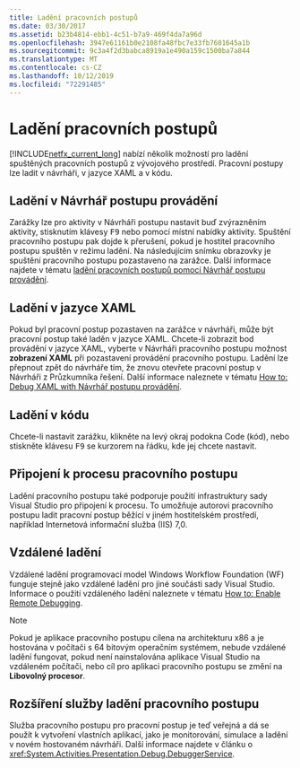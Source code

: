 ```yaml
---
title: Ladění pracovních postupů
ms.date: 03/30/2017
ms.assetid: b23b4814-ebb1-4c51-b7a9-469f4da7a96d
ms.openlocfilehash: 3947e61161b0e2108fa48fbc7e33fb7601645a1b
ms.sourcegitcommit: 9c3a4f2d3babca8919a1e490a159c1500ba7a844
ms.translationtype: MT
ms.contentlocale: cs-CZ
ms.lasthandoff: 10/12/2019
ms.locfileid: "72291485"
---
```

# <a name="debugging-workflows"></a>Ladění pracovních postupů

[!INCLUDE[netfx_current_long](../../../includes/netfx-current-long-md.md)] nabízí několik možností pro ladění spuštěných pracovních postupů z vývojového prostředí. Pracovní postupy lze ladit v návrháři, v jazyce XAML a v kódu.

## <a name="debugging-in-the-workflow-designer"></a>Ladění v Návrhář postupu provádění

Zarážky lze pro aktivity v Návrháři postupu nastavit buď zvýrazněním aktivity, stisknutím klávesy <kbd>F9</kbd> nebo pomocí místní nabídky aktivity. Spuštění pracovního postupu pak dojde k přerušení, pokud je hostitel pracovního postupu spuštěn v režimu ladění. Na následujícím snímku obrazovky je spuštění pracovního postupu pozastaveno na zarážce. Další informace najdete v tématu [ladění pracovních postupů pomocí Návrhář postupu provádění](/visualstudio/workflow-designer/debugging-workflows-with-the-workflow-designer).

## <a name="debugging-in-xaml"></a>Ladění v jazyce XAML

Pokud byl pracovní postup pozastaven na zarážce v návrháři, může být pracovní postup také laděn v jazyce XAML. Chcete-li zobrazit bod provádění v jazyce XAML, vyberte v Návrháři pracovního postupu možnost **zobrazení XAML** při pozastavení provádění pracovního postupu. Ladění lze přepnout zpět do návrháře tím, že znovu otevřete pracovní postup v Návrháři z Průzkumníka řešení. Další informace naleznete v tématu [How to: Debug XAML with Návrhář postupu provádění](/visualstudio/workflow-designer/how-to-debug-xaml-with-the-workflow-designer).

## <a name="debugging-in-code"></a>Ladění v kódu

Chcete-li nastavit zarážku, klikněte na levý okraj podokna Code (kód), nebo stiskněte klávesu <kbd>F9</kbd> se kurzorem na řádku, kde jej chcete nastavit.

## <a name="attaching-to-a-workflow-process"></a>Připojení k procesu pracovního postupu

Ladění pracovního postupu také podporuje použití infrastruktury sady Visual Studio pro připojení k procesu. To umožňuje autorovi pracovního postupu ladit pracovní postup běžící v jiném hostitelském prostředí, například Internetová informační služba (IIS) 7,0.

## <a name="remote-debugging"></a>Vzdálené ladění

Vzdálené ladění programovací model Windows Workflow Foundation (WF) funguje stejně jako vzdálené ladění pro jiné součásti sady Visual Studio. Informace o použití vzdáleného ladění naleznete v tématu [How to: Enable Remote Debugging](https://go.microsoft.com/fwlink/?LinkId=196257).

> [!NOTE]
> Pokud je aplikace pracovního postupu cílena na architekturu x86 a je hostována v počítači s 64 bitovým operačním systémem, nebude vzdálené ladění fungovat, pokud není nainstalována aplikace Visual Studio na vzdáleném počítači, nebo cíl pro aplikaci pracovního postupu se změní na **Libovolný procesor**.

## <a name="extending-the-workflow-debugging-service"></a>Rozšíření služby ladění pracovního postupu

Služba pracovního postupu pro pracovní postup je teď veřejná a dá se použít k vytvoření vlastních aplikací, jako je monitorování, simulace a ladění v novém hostovaném návrháři. Další informace najdete v článku o <xref:System.Activities.Presentation.Debug.DebuggerService>.
